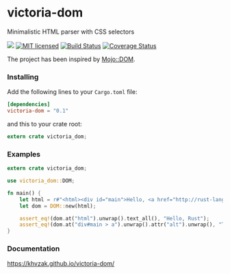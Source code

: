 # victoria-dom
Minimalistic HTML parser with CSS selectors

[![](http://meritbadge.herokuapp.com/victoria-dom)](https://crates.io/crates/victoria-dom)
[![MIT licensed](https://img.shields.io/badge/license-MIT-blue.svg)](./LICENSE)
[![Build Status](https://travis-ci.org/khvzak/victoria-dom.svg?branch=master)](https://travis-ci.org/khvzak/victoria-dom)
[![Coverage Status](https://coveralls.io/repos/github/khvzak/victoria-dom/badge.svg?branch=master)](https://coveralls.io/github/khvzak/victoria-dom?branch=master)

The project has been inspired by [Mojo::DOM](https://metacpan.org/pod/Mojo::DOM).

### Installing
Add the following lines to your `Cargo.toml` file:

```toml
[dependencies]
victoria-dom = "0.1"
```

and this to your crate root:
```rust
extern crate victoria_dom;
```

### Examples
```rust
extern crate victoria_dom;

use victoria_dom::DOM;

fn main() {
    let html = r#"<html><div id="main">Hello, <a href="http://rust-lang.org" alt="The Rust Programing Language">Rust</a></div></html>"#;
    let dom = DOM::new(html);

    assert_eq!(dom.at("html").unwrap().text_all(), "Hello, Rust");
    assert_eq!(dom.at("div#main > a").unwrap().attr("alt").unwrap(), "The Rust Programing Language");
}
```

### Documentation
https://khvzak.github.io/victoria-dom/
